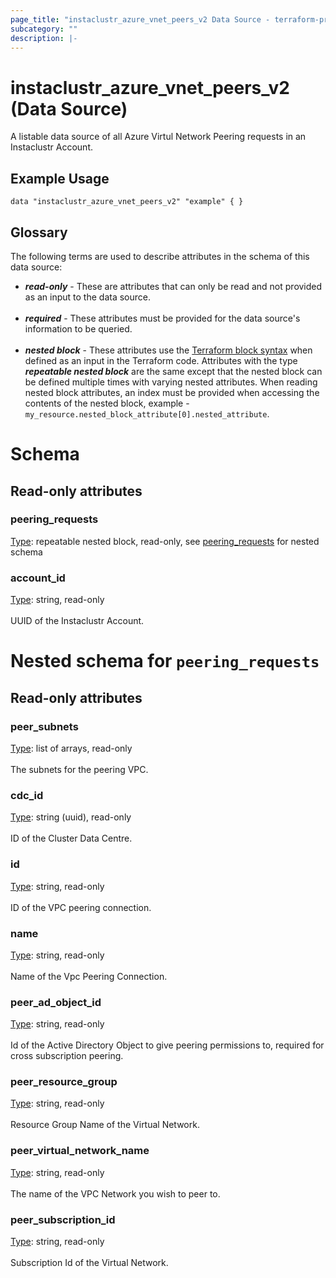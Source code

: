 ```yaml
---
page_title: "instaclustr_azure_vnet_peers_v2 Data Source - terraform-provider-instaclustr"
subcategory: ""
description: |-
---
```


# instaclustr_azure_vnet_peers_v2 (Data Source)
A listable data source of all Azure Virtul Network Peering requests in an Instaclustr Account.
## Example Usage
```
data "instaclustr_azure_vnet_peers_v2" "example" { }
```
## Glossary
The following terms are used to describe attributes in the schema of this data source:
- **_read-only_** - These are attributes that can only be read and not provided as an input to the data source.<br><br>
- **_required_** - These attributes must be provided for the data source's information to be queried.<br><br>
- **_nested block_** - These attributes use the [Terraform block syntax](https://www.terraform.io/language/attr-as-blocks) when defined as an input in the Terraform code. Attributes with the type **_repeatable nested block_** are the same except that the nested block can be defined multiple times with varying nested attributes. When reading nested block attributes, an index must be provided when accessing the contents of the nested block, example - `my_resource.nested_block_attribute[0].nested_attribute`.
# Schema
## Read-only attributes
### peering_requests<br>
<ins>Type</ins>: repeatable nested block, read-only, see [peering_requests](#nested--peering_requests) for nested schema<br>

### account_id<br>
<ins>Type</ins>: string, read-only<br>
<br>UUID of the Instaclustr Account.
<a id="nested--peering_requests"></a>
# Nested schema for `peering_requests`<br>

## Read-only attributes
### peer_subnets<br>
<ins>Type</ins>: list of arrays, read-only<br>
<br>The subnets for the peering VPC.
### cdc_id<br>
<ins>Type</ins>: string (uuid), read-only<br>
<br>ID of the Cluster Data Centre.
### id<br>
<ins>Type</ins>: string, read-only<br>
<br>ID of the VPC peering connection.
### name<br>
<ins>Type</ins>: string, read-only<br>
<br>Name of the Vpc Peering Connection.
### peer_ad_object_id<br>
<ins>Type</ins>: string, read-only<br>
<br>Id of the Active Directory Object to give peering permissions to, required for cross subscription peering.
### peer_resource_group<br>
<ins>Type</ins>: string, read-only<br>
<br>Resource Group Name of the Virtual Network.
### peer_virtual_network_name<br>
<ins>Type</ins>: string, read-only<br>
<br>The name of the VPC Network you wish to peer to.
### peer_subscription_id<br>
<ins>Type</ins>: string, read-only<br>
<br>Subscription Id of the Virtual Network.
